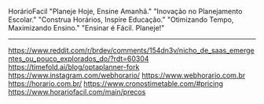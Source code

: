 HorárioFacil
"Planeje Hoje, Ensine Amanhã."
"Inovação no Planejamento Escolar."
"Construa Horários, Inspire Educação."
"Otimizando Tempo, Maximizando Ensino."
"Ensinar é Fácil. Planeje!"

-----

https://www.reddit.com/r/brdev/comments/154dn3v/nicho_de_saas_emergentes_ou_pouco_explorados_do/?rdt=60304
https://timefold.ai/blog/optaplanner-fork
https://www.instagram.com/webhorario/
https://www.webhorario.com.br
https://horario.com.br/
https://www.cronostimetable.com/#pricing
https://www.horariofacil.com/main/precos
